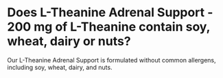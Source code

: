 # Does L-Theanine Adrenal Support - 200 mg of L-Theanine contain soy, wheat, dairy or nuts?

Our L-Theanine Adrenal Support is formulated without common allergens, including soy, wheat, dairy, and nuts.